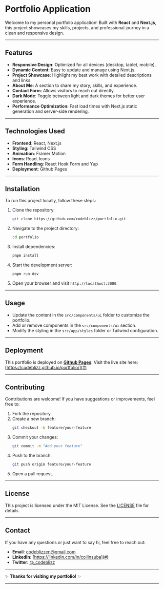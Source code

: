 # Portfolio Application

Welcome to my personal portfolio application! Built with **React** and **Next.js**, this project showcases my skills, projects, and professional journey in a clean and responsive design.

---

## Features

- **Responsive Design**: Optimized for all devices (desktop, tablet, mobile).
- **Dynamic Content**: Easy to update and manage using Next.js.
- **Project Showcase**: Highlight my best work with detailed descriptions and links.
- **About Me**: A section to share my story, skills, and experience.
- **Contact Form**: Allows visitors to reach out directly.
- **Dark Mode**: Toggle between light and dark themes for better user experience.
- **Performance Optimization**: Fast load times with Next.js static generation and server-side rendering.

---

## Technologies Used

- **Frontend**: React, Next.js
- **Styling**: Tailwind CSS
- **Animation**: Framer Motion
- **Icons**: React Icons
- **Form Handling**: React Hook Form and Yup
- **Deployment**: Github Pages

---

## Installation

To run this project locally, follow these steps:

1. Clone the repository:
   ```bash
   git clone https://github.com/codeblizz/portfolio.git
   ```
2. Navigate to the project directory:
   ```bash
   cd portfolio
   ```
3. Install dependencies:
   ```bash
   pnpm install
   ```
4. Start the development server:
   ```bash
   pnpm run dev
   ```
5. Open your browser and visit `http://localhost:3000`.

---

## Usage

- Update the content in the `src/components/ui` folder to customize the portfolio.
- Add or remove components in the `src/components/ui` section.
- Modify the styling in the `src/app/styles` folder or Tailwind configuration.

---

## Deployment

This portfolio is deployed on **[Github Pages](https://github.com/)**. Visit the live site here: [https://codeblizz.github.io/portfolio/](#)

---

## Contributing

Contributions are welcome! If you have suggestions or improvements, feel free to:

1. Fork the repository.
2. Create a new branch:
   ```bash
   git checkout -b feature/your-feature
   ```
3. Commit your changes:
   ```bash
   git commit -m "Add your feature"
   ```
4. Push to the branch:
   ```bash
   git push origin feature/your-feature
   ```
5. Open a pull request.

---

## License

This project is licensed under the MIT License. See the [LICENSE](LICENSE) file for details.

---

## Contact

If you have any questions or just want to say hi, feel free to reach out:

- **Email**: codeblizzen@gmail.com
- **LinkedIn**: [https://linkedin.com/in/collinsuba](#)
- **Twitter**: [@_codeblizz](#)

---

✨ **Thanks for visiting my portfolio!** ✨

---